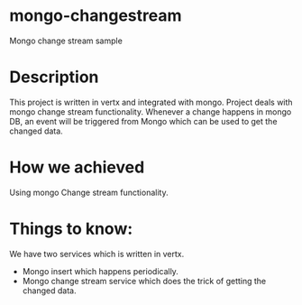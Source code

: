 # mongo-changestream

Mongo change stream sample

# Description

This project is written in vertx and integrated with mongo.
Project deals with mongo change stream functionality. Whenever a change happens in mongo DB, an event will be triggered from Mongo
which can be used to get the changed data.

# How we achieved

Using mongo Change stream functionality.

# Things to know:

We have two services which is written in vertx.
- Mongo insert which happens periodically.
- Mongo change stream service which does the trick of getting the changed data.
